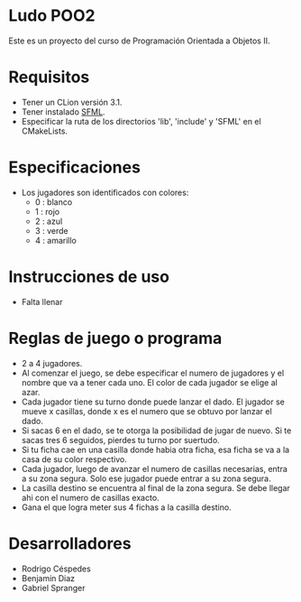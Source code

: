 # Ludo POO2

Este es un proyecto del curso de Programación Orientada a Objetos II.

# Requisitos

- Tener un CLion versión 3.1.
- Tener instalado [SFML](https://www.sfml-dev.org/download.php).
- Especificar la ruta de los directorios 'lib', 'include' y 'SFML' en el CMakeLists.

# Especificaciones
- Los jugadores son identificados con colores:
	- 0 : blanco 
	- 1 : rojo 
	- 2 : azul 
	- 3 : verde
	- 4 : amarillo

# Instrucciones de uso

- Falta llenar

# Reglas de juego o programa

- 2 a 4 jugadores.
- Al comenzar el juego, se debe especificar el numero de jugadores y el nombre que va a tener cada uno. El color de cada jugador se elige al azar.
- Cada jugador tiene su turno donde puede lanzar el dado. El jugador se mueve x casillas, donde x es el numero que se obtuvo por lanzar el dado.
- Si sacas 6 en el dado, se te otorga la posibilidad de jugar de nuevo. Si te sacas tres 6 seguidos, pierdes tu turno por suertudo.
- Si tu ficha cae en una casilla donde habia otra ficha, esa ficha se va a la casa de su color respectivo.
- Cada jugador, luego de avanzar el numero de casillas necesarias, entra a su zona segura. Solo ese jugador puede entrar a su zona segura.
- La casilla destino se encuentra al final de la zona segura. Se debe llegar ahi con el numero de casillas exacto.
- Gana el que logra meter sus 4 fichas a la casilla destino.

# Desarrolladores

- Rodrigo Céspedes
- Benjamin Diaz
- Gabriel Spranger

